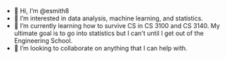 - 👋 Hi, I’m @esmith8
- 👀 I’m interested in data analysis, machine learning, and statistics.
- 🌱 I’m currently learning how to survive CS in CS 3100 and CS 3140. My ultimate goal is to go into statistics but I can't until I get out of the Engineering School.
- 💞️ I’m looking to collaborate on anything that I can help with.

<!---
esmith8/esmith8 is a ✨ special ✨ repository because its `README.md` (this file) appears on your GitHub profile.
You can click the Preview link to take a look at your changes.
--->
